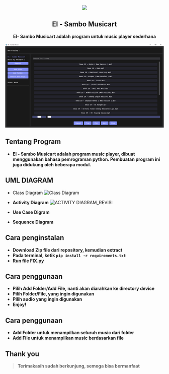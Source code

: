 <p align="center"><img src="music.ico"></p>
<h2 align="center">El - Sambo Musicart</h2>
<p align="center"><b>El- Sambo Musicart adalah program untuk music player sederhana</b></p>
<kbd><img src="Main Page.PNG"></kbd>

## Tentang Program
- **El - Sambo Musicart adalah program music player, dibuat menggunakan bahasa pemrograman python. Pembuatan program ini juga didukung oleh beberapa modul.**

## UML DIAGRAM
- Class Diagram
 ![Class Diagram](https://github.com/rookienthusiast/music-player/assets/112974190/48bf6f79-2abc-4a91-8daa-bfdc1f0fd5ec)
- **Activity Diagram**
 ![ACTIVITY DIAGRAM_REVISI](https://github.com/rookienthusiast/music-player/assets/112974190/e3b16625-eae6-4b34-86c9-93dfca52d913)

- **Use Case Digram**
- **Sequence Diagram**

## Cara penginstalan
- **Download Zip file dari repository, kemudian extract**
- **Pada terminal, ketik `pip install -r requirements.txt`**
- **Run file FIX.py**

## Cara penggunaan
- **Pilih Add Folder/Add File, nanti akan diarahkan ke directory device**
- **Pilih Folder/File, yang ingin digunakan**
- **Pilih audio yang ingin digunakan**
- **Enjoy!**

## Cara penggunaan
- **Add Folder untuk menampilkan seluruh music dari folder**
- **Add File untuk menampilkan music berdasarkan file**

## Thank you
> **Terimakasih sudah berkunjung, semoga bisa bermanfaat**
